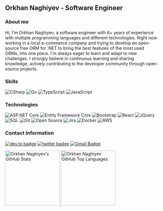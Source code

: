 ## Orkhan Naghiyev - Software Engineer

### About me
Hi, I'm Orkhan Naghiyev, a software engineer with 6+ years of experience with multiple programming languages and different technologies. Right now working in a local e-commerce company and trying to develop an open-source free ORM for .NET to bring the best features of the most used ORMs, into one place. I'm always eager to learn and adapt to new challenges. I strongly believe in continuous learning and sharing knowledge, actively contributing to the developer community through open-source projects.

### Skills
![CSharp](https://img.shields.io/badge/-CSharp-fff?&logo=c-sharp&logoColor=blue)
![Go](https://img.shields.io/badge/-Go-fff?logo=go&logoColor=%2300ADD8)
![TypeScript](https://img.shields.io/badge/-TypeScript-fff?&logo=TypeScript&logoColor=007ACC)
![JavaScript](https://img.shields.io/badge/-JavaScript-fff?&logo=JavaScript&logoColor=ddc508)

### Technologies
![ASP.NET Core](https://img.shields.io/badge/-ASP.NET%20Core-fff?style=flat&logo=.net&logoColor=blue)
![Entity Framework Core](https://img.shields.io/badge/-Entity_Framework_Core-fff?style=flat&logo=Microsoft&logoColor=0078D7)
![Bootstrap](https://img.shields.io/badge/-Bootstrap-fff?style=flat&logo=bootstrap&logoColor=563D7C)
![React](https://img.shields.io/badge/-React-fff?logo=react&logoColor=%2361DAFB)
![JQuery](https://img.shields.io/badge/-JQuery-fff?style=flat&logo=jquery&logoColor=blue)
![SQL](https://img.shields.io/badge/-SQL-fff?style=flat&logo=Microsoft-SQL-Server&logoColor=blue)
![Git](https://img.shields.io/badge/-Git-fff?style=flat&logo=git)
![Open Source](https://img.shields.io/badge/-Open%20Source-fff?style=flat&logo=open-source-Initiative)
![Jira](https://img.shields.io/badge/-Jira-fff?style=flat&logo=jira-software&logoColor=blue)
![Docker](https://img.shields.io/badge/-Docker-fff?style=flat&logo=Docker)
![AWS](https://img.shields.io/badge/-AWS-fff?&logo=Amazon-AWS&logoColor=232F3E)

### Contact Information
[![dev.to badge](https://img.shields.io/badge/-orkhannaghiyev-fff?logo=linkedin&logoColor=%230A66C2)](https://www.linkedin.com/in/orkhan-naghiyev-60b557112/)
[![twitter badge](https://img.shields.io/badge/-orxannagisoy-fff?logo=twitter&logoColor=%231D9BF0)](https://twitter.com/orxannagisoy)
[![Gmail Badge](https://img.shields.io/badge/-Gmail-c14438?style=flat-square&logo=Gmail&logoColor=white&link=mailto:info@shadynagy.com)](mailto:orkhan.naghisoy@gmail.com)

<a href="https://github.com/orkhanag">
  <img height="180em" src="https://github-readme-stats.vercel.app/api?username=orkhanag&show_icons=true&theme=shades-of-purple&count_private=true" alt="Orkhan Naghiyev's GitHub Stats" />
  <img height="180em" src="https://github-readme-stats.vercel.app/api/top-langs/?username=orkhanag&theme=shades-of-purple&layout=compact" 
    alt="Orkhan Naghiyev GitHub Top Languages" />
</a>

<!--
**orkhanag/orkhanag** is a ✨ _special_ ✨ repository because its `README.md` (this file) appears on your GitHub profile.

Here are some ideas to get you started:

- 🔭 I’m currently working on ...
- 🌱 I’m currently learning ...
- 👯 I’m looking to collaborate on ...
- 🤔 I’m looking for help with ...
- 💬 Ask me about ...
- 📫 How to reach me: ...
- 😄 Pronouns: ...
- ⚡ Fun fact: ...
-->
